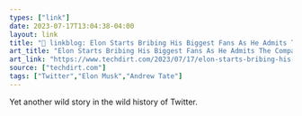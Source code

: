 ```yaml
---
types: ["link"]
date: 2023-07-17T13:04:38-04:00
layout: link
title: "🔗 linkblog: Elon Starts Bribing His Biggest Fans As He Admits The Company Is Still Burning Cash (Despite His Earlier Claims To The Contrary) | Techdirt'"
art_title: "Elon Starts Bribing His Biggest Fans As He Admits The Company Is Still Burning Cash (Despite His Earlier Claims To The Contrary) | Techdirt"
art_link: "https://www.techdirt.com/2023/07/17/elon-starts-bribing-his-biggest-fans-as-he-admits-the-company-is-still-burning-cash-despite-his-earlier-claims-to-the-contrary/"
source: ["techdirt.com"]
tags: ["Twitter","Elon Musk","Andrew Tate"]
---
```

Yet another wild story in the wild history of Twitter.  
 
